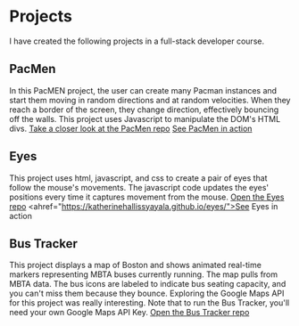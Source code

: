 # Projects
I have created the following projects in a full-stack developer course.

## PacMen
In this PacMEN project, the user can create many Pacman instances and start them moving in random directions and at random velocities. When they reach a border of the screen, they change direction, effectively bouncing off the walls. This project uses Javascript to manipulate the DOM's HTML divs.
<a href="https://github.com/KatherineHallissyAyala/PacMen">Take a closer look at the PacMen repo<a>
<a href="https://katherinehallissyayala.github.io/PacMen/">See PacMen in action</a>

## Eyes
This project uses html, javascript, and css to create a pair of eyes that follow the mouse's movements. The javascript code updates the eyes' positions every time it captures movement from the mouse.
<a href="https://github.com/KatherineHallissyAyala/eyes">Open the Eyes repo</a>
<ahref="https://katherinehallissyayala.github.io/eyes/">See Eyes in action</a>

## Bus Tracker
This project displays a map of Boston and shows animated real-time markers representing MBTA buses currently running. The map pulls from MBTA data. The bus icons are labeled to indicate bus seating capacity, and you can't miss them because they bounce. Exploring the Google Maps API for this project was really interesting.  Note that to run the Bus Tracker, you'll need your own Google Maps API Key.
<a href="https://github.com/KatherineHallissyAyala/BusTracker">Open the Bus Tracker repo</a>

